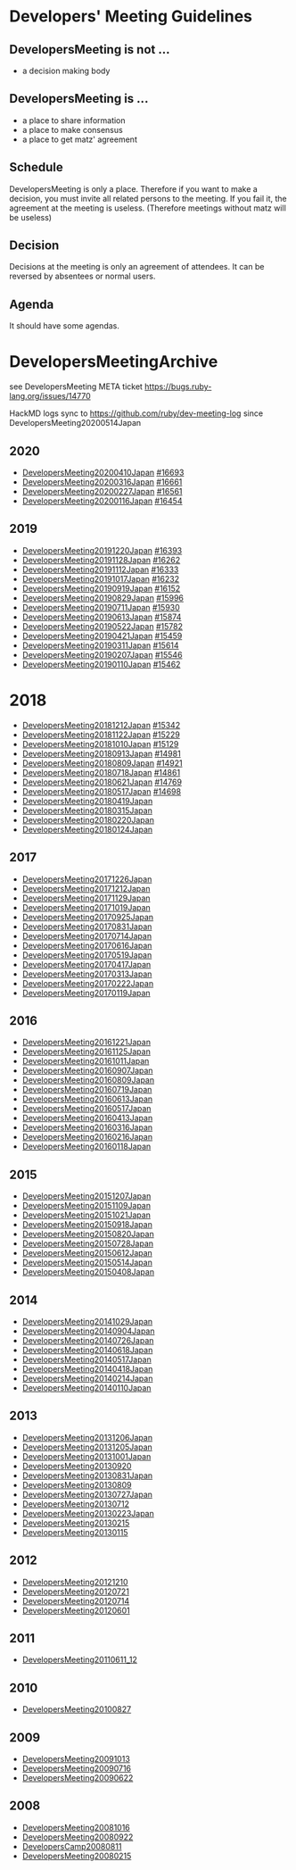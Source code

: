 # Developers' Meeting Guidelines

## DevelopersMeeting is not ...

* a decision making body

## DevelopersMeeting is ...

* a place to share information
* a place to make consensus
* a place to get matz' agreement

## Schedule

DevelopersMeeting is only a place.
Therefore if you want to make a decision, you must invite all related persons to the meeting.
If you fail it, the agreement at the meeting is useless.
(Therefore meetings without matz will be useless)

## Decision

Decisions at the meeting is only an agreement of attendees.
It can be reversed by absentees or normal users.

## Agenda

It should have some agendas.

# DevelopersMeetingArchive

see DevelopersMeeting META ticket https://bugs.ruby-lang.org/issues/14770

HackMD logs sync to https://github.com/ruby/dev-meeting-log since DevelopersMeeting20200514Japan

## 2020

* [DevelopersMeeting20200410Japan](2020/DevMeeting-2020-04-10.md) [#16693](https://bugs.ruby-lang.org/issues/16693)
* [DevelopersMeeting20200316Japan](2020/DevMeeting-2020-03-16.md) [#16661](https://bugs.ruby-lang.org/issues/16661)
* [DevelopersMeeting20200227Japan](2020/DevMeeting-2020-02-27.md) [#16561](https://bugs.ruby-lang.org/issues/16561)
* [DevelopersMeeting20200116Japan](2020/DevMeeting-2020-01-16.md) [#16454](https://bugs.ruby-lang.org/issues/16454)

## 2019

* [DevelopersMeeting20191220Japan](2019/DevMeeting-2019-12-20.md) [#16393](https://bugs.ruby-lang.org/issues/16393)
* [DevelopersMeeting20191128Japan](2019/DevMeeting-2019-11-28.md) [#16262](https://bugs.ruby-lang.org/issues/16262)
* [DevelopersMeeting20191112Japan](2019/DevMeeting-2019-11-12.md) [#16333](https://bugs.ruby-lang.org/issues/16333)
* [DevelopersMeeting20191017Japan](2019/DevMeeting-2019-10-17.md) [#16232](https://bugs.ruby-lang.org/issues/16232)
* [DevelopersMeeting20190919Japan](2019/DevMeeting-2019-09-19.md) [#16152](https://bugs.ruby-lang.org/issues/16152)
* [DevelopersMeeting20190829Japan](2019/DevMeeting-2019-08-29.md) [#15996](https://bugs.ruby-lang.org/issues/15996)
* [DevelopersMeeting20190711Japan](2019/DevMeeting-2019-07-11.md) [#15930](https://bugs.ruby-lang.org/issues/15930)
* [DevelopersMeeting20190613Japan](2019/DevMeeting-2019-06-13.md) [#15874](https://bugs.ruby-lang.org/issues/15874)
* [DevelopersMeeting20190522Japan](2019/DevMeeting-2019-05-22.md) [#15782](https://bugs.ruby-lang.org/issues/15782)
* [DevelopersMeeting20190421Japan](2019/DevMeeting-2019-04-21.md) [#15459](https://bugs.ruby-lang.org/issues/15459)
* [DevelopersMeeting20190311Japan](2019/DevMeeting-2019-03-11.md) [#15614](https://bugs.ruby-lang.org/issues/15614)
* [DevelopersMeeting20190207Japan](2019/DevMeeting-2019-02-07.md) [#15546](https://bugs.ruby-lang.org/issues/15546)
* [DevelopersMeeting20190110Japan](2019/DevMeeting-2019-01-10.md) [#15462](https://bugs.ruby-lang.org/issues/15462)

# 2018

* [DevelopersMeeting20181212Japan](2018/DevMeeting-2018-12-12.md) [#15342](https://bugs.ruby-lang.org/issues/15342)
* [DevelopersMeeting20181122Japan](2018/DevMeeting-2018-11-22.md) [#15229](https://bugs.ruby-lang.org/issues/15229)
* [DevelopersMeeting20181010Japan](2018/DevMeeting-2018-10-10.md) [#15129](https://bugs.ruby-lang.org/issues/15129)
* [DevelopersMeeting20180913Japan](2018/DevMeeting-2018-09-13.md) [#14981](https://bugs.ruby-lang.org/issues/14981)
* [DevelopersMeeting20180809Japan](2018/DevMeeting-2018-08-09.md) [#14921](https://bugs.ruby-lang.org/issues/14921)
* [DevelopersMeeting20180718Japan](2018/DevMeeting-2018-07-18.md) [#14861](https://bugs.ruby-lang.org/issues/14861)
* [DevelopersMeeting20180621Japan](2018/DevMeeting-2018-06-21.md) [#14769](https://bugs.ruby-lang.org/issues/14769)
* [DevelopersMeeting20180517Japan](2018/DevMeeting-2018-05-17.md) [#14698](https://bugs.ruby-lang.org/issues/14698)
* [DevelopersMeeting20180419Japan](2018/DevMeeting-2018-01-24.md)
* [DevelopersMeeting20180315Japan](2018/DevMeeting-2018-03-15.md)
* [DevelopersMeeting20180220Japan](2018/DevMeeting-2018-02-20.md)
* [DevelopersMeeting20180124Japan](2018/DevMeeting-2018-01-24.md)

## 2017

* [DevelopersMeeting20171226Japan](2017/DevMeeting-2017-12-26.md)
* [DevelopersMeeting20171212Japan](2017/DevMeeting-2017-12-12.md)
* [DevelopersMeeting20171129Japan](2017/DevMeeting-2017-11-29.md)
* [DevelopersMeeting20171019Japan](2017/DevMeeting-2017-10-19.md)
* [DevelopersMeeting20170925Japan](2017/DevMeeting-2017-09-25.md)
* [DevelopersMeeting20170831Japan](2017/DevMeeting-2017-08-31.md)
* [DevelopersMeeting20170714Japan](2017/DevMeeting-2017-07-14.md)
* [DevelopersMeeting20170616Japan](2017/DevMeeting-2017-06-16.md)
* [DevelopersMeeting20170519Japan](2017/DevMeeting-2017-05-19.md)
* [DevelopersMeeting20170417Japan](2017/DevMeeting-2017-04-17.md)
* [DevelopersMeeting20170313Japan](2017/DevMeeting-2017-03-13.md)
* [DevelopersMeeting20170222Japan](2017/DevMeeting-2017-02-22.md)
* [DevelopersMeeting20170119Japan](2017/DevMeeting-2017-01-19.md)

## 2016

* [DevelopersMeeting20161221Japan](2016/DevMeeting-2016-12-21.md)
* [DevelopersMeeting20161125Japan](2016/DevMeeting-2016-11-25.md)
* [DevelopersMeeting20161011Japan](2016/DevMeeting-2016-10-11.md)
* [DevelopersMeeting20160907Japan](2016/DevMeeting-2016-09-07.md)
* [DevelopersMeeting20160809Japan](2016/DevMeeting-2016-08-09.md)
* [DevelopersMeeting20160719Japan](2016/DevMeeting-2016-07-19.md)
* [DevelopersMeeting20160613Japan](2016/DevMeeting-2016-06-13.md)
* [DevelopersMeeting20160517Japan](2016/DevMeeting-2016-05-17.md)
* [DevelopersMeeting20160413Japan](2016/DevMeeting-2016-04-13.md)
* [DevelopersMeeting20160316Japan](2016/DevMeeting-2016-03-16.md)
* [DevelopersMeeting20160216Japan](2016/DevMeeting-2016-02-16.md)
* [DevelopersMeeting20160118Japan](2016/DevMeeting-2016-01-18.md)

## 2015

* [DevelopersMeeting20151207Japan](2015/DevMeeting-2015-12-07.md)
* [DevelopersMeeting20151109Japan](2015/DevMeeting-2015-11-09.md)
* [DevelopersMeeting20151021Japan](2015/DevMeeting-2015-10-21.md)
* [DevelopersMeeting20150918Japan](2015/DevMeeting-2015-09-18.md)
* [DevelopersMeeting20150820Japan](2015/DevMeeting-2015-08-20.md)
* [DevelopersMeeting20150728Japan](2015/DevMeeting-2015-07-28.md)
* [DevelopersMeeting20150612Japan](2015/DevMeeting-2015-06-12.md)
* [DevelopersMeeting20150514Japan](2015/DevMeeting-2015-05-14.md)
* [DevelopersMeeting20150408Japan](2015/DevMeeting-2015-04-08.md)

## 2014

* [DevelopersMeeting20141029Japan](2014/DevMeeting-2014-10-29.md)
* [DevelopersMeeting20140904Japan](2014/DevMeeting-2014-09-04.md)
* [DevelopersMeeting20140726Japan](2014/DevMeeting-2014-07-26.md)
* [DevelopersMeeting20140618Japan](2014/DevMeeting-2014-06-18.md)
* [DevelopersMeeting20140517Japan](2014/DevMeeting-2014-05-17.md)
* [DevelopersMeeting20140418Japan](2014/DevMeeting-2014-04-18.md)
* [DevelopersMeeting20140214Japan](2014/DevMeeting-2014-02-14.md)
* [DevelopersMeeting20140110Japan](2014/DevMeeting-2014-01-10.md)

## 2013

* [DevelopersMeeting20131206Japan](2013/DevMeeting-2013-12-06.md)
* [DevelopersMeeting20131205Japan](2013/DevMeeting-2013-12-05.md)
* [DevelopersMeeting20131001Japan](2013/DevMeeting-2013-10-01.md)
* [DevelopersMeeting20130920](2013/DevMeeting-2013-09-20.md)
* [DevelopersMeeting20130831Japan](2013/DevMeeting-2013-08-31.md)
* [DevelopersMeeting20130809](2013/DevMeeting-2013-08-09.md)
* [DevelopersMeeting20130727Japan](2013/DevMeeting-2013-07-27.md)
* [DevelopersMeeting20130712](2013/DevMeeting-2013-07-12.md)
* [DevelopersMeeting20130223Japan](2013/DevMeeting-2013-02-23.md)
* [DevelopersMeeting20130215](2013/DevMeeting-2013-02-15.md)
* [DevelopersMeeting20130115](2013/DevMeeting-2013-01-15.md)

## 2012

* [DevelopersMeeting20121210](2012/DevMeeting-2012-12-10.md)
* [DevelopersMeeting20120721](2012/DevMeeting-2012-07-21.md)
* [DevelopersMeeting20120714](2012/DevMeeting-2012-07-14.md)
* [DevelopersMeeting20120601](2012/DevMeeting-2012-06-01.md)

## 2011

* [DevelopersMeeting20110611_12](2011/DevMeeting-2011-06-11.md)

## 2010

* [DevelopersMeeting20100827](2010/DevMeeting-2010-08-27.md)

## 2009

* [DevelopersMeeting20091013](2009/DevMeeting-2009-10-13.md)
* [DevelopersMeeting20090716](2009/DevMeeting-2009-07-16.md)
* [DevelopersMeeting20090622](2009/DevMeeting-2009-06-22.md)

## 2008

* [DevelopersMeeting20081016](2008/DevMeeting-2008-10-16.md)
* [DevelopersMeeting20080922](2008/DevMeeting-2008-09-22.md)
* [DevelopersCamp20080811](2008/DevCamp-08-11.md)
* [DevelopersMeeting20080215](2008/DevMeeting-2008-02-15.md)
